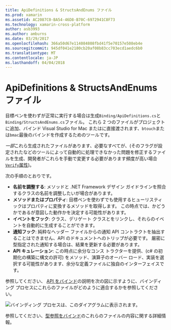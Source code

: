 ```yaml
---
title: ApiDefinitions & StructsAndEnums ファイル
ms.prod: xamarin
ms.assetid: AC2087C0-BA54-46D8-B70C-6972941C8F73
ms.technology: xamarin-cross-platform
author: asb3993
ms.author: amburns
ms.date: 03/29/2017
ms.openlocfilehash: 366a50d67e114084808fbd41f5e70157e508eb4e
ms.sourcegitcommit: 945df041e2180cb20af08b83cc703ecd1aedc6b0
ms.translationtype: MT
ms.contentlocale: ja-JP
ms.lasthandoff: 04/04/2018
---
```

# <a name="apidefinitions--structsandenums-files"></a>ApiDefinitions & StructsAndEnums ファイル

目標ペンを使わずが正常に実行する場合は生成`Binding/ApiDefinitions.cs`と`Binding/StructsAndEnums.cs`ファイル。
これら 2 つのファイルがプロジェクトに追加、バインド Visual Studio for Mac またはに直接渡されます、`btouch`または`bmac`最後のバインドを作成するためのツールです。

*一部*これら生成されたファイルがあります、必要なすべてが、(そのフラグが設定されたなどのツールによって自動的に処理できなかった問題を修正するファイルを生成、開発者がこれらを手動で変更する必要があります頻度が高い場合[ `Verify`属性](~/cross-platform/macios/binding/objective-sharpie/platform/verify.md))。

次の手順のとおりです。

- **名前を調整する**: メソッドと .NET Framework デザイン ガイドラインを照合するクラスの名前を調整したいが場合があります。
- **メソッドまたはプロパティ**: 目標ペンを使わずでも使用するヒューリスティックはプロパティに変換するメソッドを取得します。 この時点では、かどうかであるが意図した動作かを決定する可能性があります。
- **イベントをフック**: クラス、デリゲート クラスとをリンクし、それらのイベントを自動的に生成することができます。
- **通知フック**: 純粋なヘッダー ファイルからの通知 API コントラクトを抽出することはできません、API のドキュメントへのトリップが必要です。 厳密に型指定された通知する場合は、結果を更新する必要があります。
- **API キュレーション**: この時点に余分なコンス トラクターを提供、(c# の初期化の構築に構文の許可) をメソッド、演算子のオーバー ロード、実装を選択する可能性があります、余分な定義ファイルに独自のインターフェイスです。

参照してください、 [API をバインド](~/cross-platform/macios/binding/objective-c-libraries.md)の説明を次の図に示すように、バインディング プロセスにこれらのファイルがどのように適合するかを参照してください。

![](apidefinitions-structsandenums-images/binding-flowchart.png "バインディング プロセスは、このダイアグラムに表示されます。")

参照してください、[型参照をバインド](~/cross-platform/macios/binding/binding-types-reference.md)のこれらのファイルの内容に関する詳細情報。


